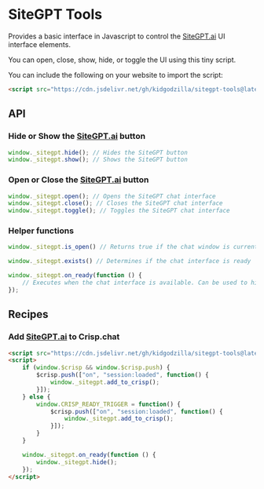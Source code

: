 # SiteGPT Tools

Provides a basic interface in Javascript to control the [SiteGPT.ai](https://sitegpt.ai/?via=james) UI interface elements.

You can open, close, show, hide, or toggle the UI using this tiny script.

You can include the following on your website to import the script:

```html
<script src="https://cdn.jsdelivr.net/gh/kidgodzilla/sitegpt-tools@latest/main.js"></script>
```

## API

### Hide or Show the [SiteGPT.ai](https://sitegpt.ai/?via=james) button

```js
window._sitegpt.hide(); // Hides the SiteGPT button
window._sitegpt.show(); // Shows the SiteGPT button
```

### Open or Close the [SiteGPT.ai](https://sitegpt.ai/?via=james) button

```js
window._sitegpt.open(); // Opens the SiteGPT chat interface
window._sitegpt.close(); // Closes the SiteGPT chat interface
window._sitegpt.toggle(); // Toggles the SiteGPT chat interface
```

### Helper functions

```js
window._sitegpt.is_open() // Returns true if the chat window is currently open, otherwise false

window._sitegpt.exists() // Determines if the chat interface is ready

window._sitegpt.on_ready(function () {
    // Executes when the chat interface is available. Can be used to hide the interface on load.
});
```

## Recipes

### Add [SiteGPT.ai](https://sitegpt.ai/?via=james) to Crisp.chat

```html
<script src="https://cdn.jsdelivr.net/gh/kidgodzilla/sitegpt-tools@latest/main.js"></script>
<script>
    if (window.$crisp && window.$crisp.push) {
        $crisp.push(["on", "session:loaded", function() {
            window._sitegpt.add_to_crisp();
        }]);
    } else {
        window.CRISP_READY_TRIGGER = function() {
            $crisp.push(["on", "session:loaded", function() {
                window._sitegpt.add_to_crisp();
            }]);
        }
    }

    window._sitegpt.on_ready(function () {
        window._sitegpt.hide();
    });
</script>
```

